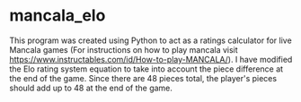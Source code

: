 # mancala_elo
This program was created using Python to act as a ratings calculator for live Mancala games (For instructions on how to play mancala visit https://www.instructables.com/id/How-to-play-MANCALA/). I have modified the Elo rating system equation to take into account the piece difference at the end of the game. Since there are 48 pieces total, the player's pieces should add up to 48 at the end of the game. 
